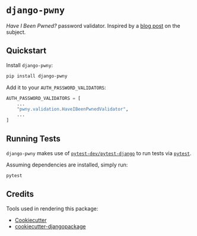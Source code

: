 # `django-pwny`

*Have I Been Pwned?* password validator. Inspired by a
[blog post](https://www.thedatashed.co.uk/2019/02/07/django-pwny/) on
the subject.

## Quickstart

Install `django-pwny`:

```sh
pip install django-pwny
```

Add it to your `AUTH_PASSWORD_VALIDATORS`:

``` python
AUTH_PASSWORD_VALIDATORS = [
    ...
    "pwny.validation.HaveIBeenPwnedValidator",
    ...
]
```

## Running Tests

`django-pwny` makes use of
[`pytest-dev/pytest-django`](https://github.com/pytest-dev/pytest-django) to
run tests via [`pytest`](https://docs.pytest.org/).

Assuming dependencies are installed, simply run:

```sh
pytest
```

## Credits

Tools used in rendering this package:

- [Cookiecutter](https://github.com/audreyr/cookiecutter)
- [cookiecutter-djangopackage](https://github.com/pydanny/cookiecutter-djangopackage)
